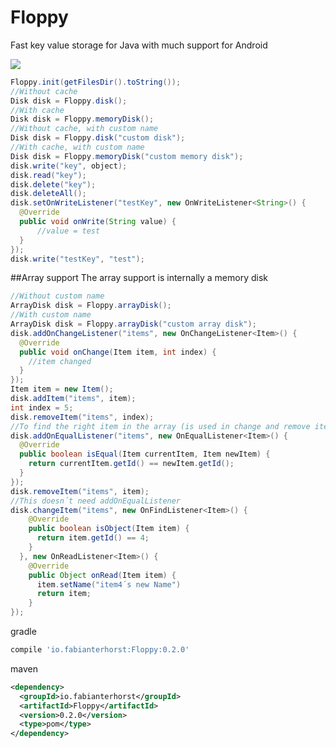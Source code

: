 # Floppy
Fast key value storage for Java with much support for Android

<a href="http://www.methodscount.com/?lib=io.fabianterhorst%3AFloppy%3A0.2.5"><img src="https://img.shields.io/badge/Methods and size-core: 96 | deps: 1699 | 11 KB-e91e63.svg"/></a>


```java
Floppy.init(getFilesDir().toString());
//Without cache
Disk disk = Floppy.disk();
//With cache
Disk disk = Floppy.memoryDisk();
//Without cache, with custom name
Disk disk = Floppy.disk("custom disk");
//With cache, with custom name
Disk disk = Floppy.memoryDisk("custom memory disk");
disk.write("key", object);
disk.read("key");
disk.delete("key");
disk.deleteAll();
disk.setOnWriteListener("testKey", new OnWriteListener<String>() {
  @Override
  public void onWrite(String value) {
      //value = test
  }
});
disk.write("testKey", "test");
```
##Array support
The array support is internally a memory disk
```java
//Without custom name
ArrayDisk disk = Floppy.arrayDisk();
//With custom name
ArrayDisk disk = Floppy.arrayDisk("custom array disk");
disk.addOnChangeListener("items", new OnChangeListener<Item>() {
  @Override
  public void onChange(Item item, int index) {
    //item changed
  }
});
Item item = new Item();
disk.addItem("items", item);
int index = 5;
disk.removeItem("items", index);
//To find the right item in the array (is used in change and remove item)
disk.addOnEqualListener("items", new OnEqualListener<Item>() {
  @Override
  public boolean isEqual(Item currentItem, Item newItem) {
    return currentItem.getId() == newItem.getId();
  }
});
disk.removeItem("items", item);
//This doesn´t need addOnEqualListener
disk.changeItem("items", new OnFindListener<Item>() {
    @Override
    public boolean isObject(Item item) {
      return item.getId() == 4;
    }
  }, new OnReadListener<Item>() {
    @Override
    public Object onRead(Item item) {
      item.setName("item4´s new Name")
      return item;
    }
});
```

gradle
```groovy
compile 'io.fabianterhorst:Floppy:0.2.0'
```

maven
```xml
<dependency>
  <groupId>io.fabianterhorst</groupId>
  <artifactId>Floppy</artifactId>
  <version>0.2.0</version>
  <type>pom</type>
</dependency>
```
